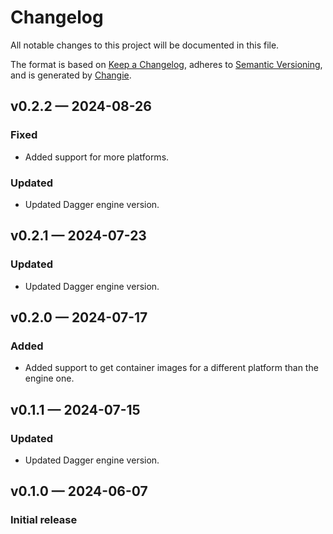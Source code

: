 # Changelog

All notable changes to this project will be documented in this file.

The format is based on [Keep a Changelog](https://keepachangelog.com/en/1.1.0/), adheres to [Semantic Versioning](https://semver.org/spec/v2.0.0.html), and is generated by [Changie](https://github.com/miniscruff/changie).

## v0.2.2 — 2024-08-26

### Fixed

* Added support for more platforms.

### Updated

* Updated Dagger engine version.

## v0.2.1 — 2024-07-23

### Updated

* Updated Dagger engine version.

## v0.2.0 — 2024-07-17

### Added

* Added support to get container images for a different platform than the engine one.

## v0.1.1 — 2024-07-15

### Updated

* Updated Dagger engine version.

## v0.1.0 — 2024-06-07

### Initial release
